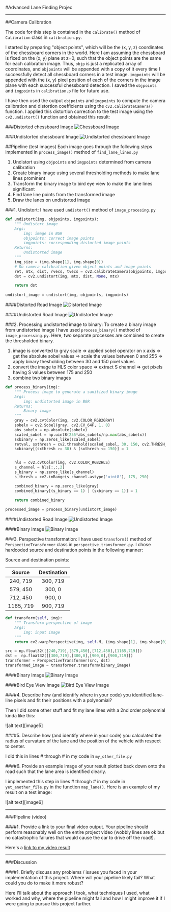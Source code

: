 #Advanced Lane Finding Projec

---

[//]: # (Image References)

[imagechessboard]: ./doc/chessboard.jpg "Chessboard Image"
[calimagechessboard]: ./doc/cal_chessboard.jpg "Undistorted Chessboard Image"
[distorted]: ./doc/distorted.jpg "Distorted Image"
[undistorted]: ./doc/undistorted.jpg "Undistorted Image"
[binary]: ./doc/binary.jpg "Binary Image"
[birdeyeview]: ./doc/birdeyeview.jpg "Bird eye view Image"

##Camera Calibration

The code for this step is contained in the `calibrate()` method of `Calibration` class in `calibration.py`.  

I started by preparing "object points", which will be the (x, y, z) coordinates of the chessboard corners in the world. Here I am assuming the chessboard is fixed on the (x, y) plane at z=0, such that the object points are the same for each calibration image. Thus, `objp` is just a replicated array of coordinates, and `objpoints` will be appended with a copy of it every time I successfully detect all chessboard corners in a test image.  `imgpoints` will be appended with the (x, y) pixel position of each of the corners in the image plane with each successful chessboard detection. I saved the `objpoints` and `imgpoints` in `calibration.p` file for future use.

I have then used the output `objpoints` and `imgpoints` to compute the camera calibration and distortion coefficients using the `cv2.calibrateCamera()` function.  I applied this distortion correction to the test image using the `cv2.undistort()` function and obtained this result:

###Distorted chessboard Image
![Chessboard Image][imagechessboard]

###Undistorted chessboard Image
![Undistorted chessboard Image][calimagechessboard]

##Pipeline (test images)
Each image goes through the following steps implemented in `process_image()` method of `find_lane_lines.py`

1. Undistort using `objpoints` and `imgpoints` determined from camera calibration
2. Create binary image using several thresholding methods to make lane lines prominent 
3. Transform the binary image to bird eye view to make the lane lines significant
4. Find lane line points from the transformed image
5. Draw the lanes on undistorted image

###1. Undistort: 
I have used `undistort()` method of `image_procesing.py` 

```python
def undistort(img, objpoints, imgpoints):
    """ Undistort image
    Args:
        img: image in BGR
        objpoints: correct image points
        imgpoints: corresponding distorted image points
    Returns:
        Undistorted image
    """
    img_size = (img.shape[1], img.shape[0])
    # Do camera calibration given object points and image points
    ret, mtx, dist, rvecs, tvecs = cv2.calibrateCamera(objpoints, imgpoints, img_size,None,None)
    dst = cv2.undistort(img, mtx, dist, None, mtx)

    return dst
    
undistort_image = undistort(img, objpoints, imgpoints)
```

####Distorted Road Image
![Distorted Image][distorted]

####Undistorted Road Image
![Undistorted Image][undistorted]

###2. Processing undistorted image to binary: 
To create a binary image from undistorted image I have used `process_binary()` method of `image_processing.py`. Here, two separate processes are combined to create the thresholded binary. 

1. image is converted to gray scale => applied sobel operator on x axis => get the absolute sobel values => scale the values between 0 and 255 => apply binary thesholding between 30 and 150 pixel values
2. convert the image to HLS color space => extract S channel => get pixels having S values between 175 and 250
3. combine two binary images


```python
def process_binary(img):
    """ Process image to generate a sanitized binary image
    Args:
        img: undistorted image in BGR
    Returns:
        Binary image
    """
    gray = cv2.cvtColor(img, cv2.COLOR_RGB2GRAY)
    sobelx = cv2.Sobel(gray, cv2.CV_64F, 1, 0)
    abs_sobelx = np.absolute(sobelx)
    scaled_sobel = np.uint8(255*abs_sobelx/np.max(abs_sobelx))
    sxbinary = np.zeros_like(scaled_sobel)
    retval, sxthresh = cv2.threshold(scaled_sobel, 30, 150, cv2.THRESH_BINARY)
    sxbinary[(sxthresh >= 30) & (sxthresh <= 150)] = 1


    hls = cv2.cvtColor(img, cv2.COLOR_RGB2HLS)
    s_channel = hls[:,:,2]
    s_binary = np.zeros_like(s_channel)
    s_thresh = cv2.inRange(s_channel.astype('uint8'), 175, 250)

    combined_binary = np.zeros_like(gray)
    combined_binary[(s_binary == 1) | (sxbinary == 1)] = 1

    return combined_binary
    
processed_image = process_binary(undistort_image)
```

####Undistorted Road Image
![Undistorted Image][undistorted]

####Binary Image
![Binary Image][binary]

###3. Perspective transformation: 
I have used `transform()` method of `PerspectiveTransformer` class in `perspective_transformer.py`. I chose hardcoded source and destination points in the following manner:

Source and destination points:

| Source        | Destination   |
|:-------------:|:-------------:|
| 240, 719      | 300, 719      |
| 579, 450      | 300, 0        |
| 712, 450      | 900, 0        |
| 1165, 719     | 900, 719      |

```python
def transform(self, img):
    """ Transform perspective of image
    Args:
        img: input image
    """
    return cv2.warpPerspective(img, self.M, (img.shape[1], img.shape[0]), flags=cv2.INTER_LINEAR)

src = np.float32([[240,719],[579,450],[712,450],[1165,719]])
dst =  np.float32([[300,719],[300,0],[900,0],[900,719]])
transformer = PerspectiveTransformer(src, dst)
transformed_image = transformer.transform(binary_image)
```

####Binary Image
![Binary Image][binary]

####Bird Eye View Image
![Bird Eye View Image][birdeyeview]


####4. Describe how (and identify where in your code) you identified lane-line pixels and fit their positions with a polynomial?

Then I did some other stuff and fit my lane lines with a 2nd order polynomial kinda like this:

![alt text][image5]

####5. Describe how (and identify where in your code) you calculated the radius of curvature of the lane and the position of the vehicle with respect to center.

I did this in lines # through # in my code in `my_other_file.py`

####6. Provide an example image of your result plotted back down onto the road such that the lane area is identified clearly.

I implemented this step in lines # through # in my code in `yet_another_file.py` in the function `map_lane()`.  Here is an example of my result on a test image:

![alt text][image6]

---

###Pipeline (video)

####1. Provide a link to your final video output.  Your pipeline should perform reasonably well on the entire project video (wobbly lines are ok but no catastrophic failures that would cause the car to drive off the road!).

Here's a [link to my video result](./project_video.mp4)

---

###Discussion

####1. Briefly discuss any problems / issues you faced in your implementation of this project.  Where will your pipeline likely fail?  What could you do to make it more robust?

Here I'll talk about the approach I took, what techniques I used, what worked and why, where the pipeline might fail and how I might improve it if I were going to pursue this project further.  
